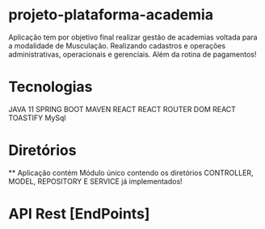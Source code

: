 # projeto-plataforma-academia

Aplicação tem por objetivo final realizar gestão de academias voltada para a modalidade de Musculação. Realizando cadastros e operações administrativas, operacionais e gerenciais. Além da rotina de pagamentos!

# Tecnologias

JAVA 11
SPRING BOOT
MAVEN
REACT
REACT ROUTER DOM
REACT TOASTIFY
MySql

# Diretórios

** Aplicação contém Módulo único contendo os diretórios CONTROLLER, MODEL, REPOSITORY E SERVICE já implementados!

# API Rest [EndPoints]